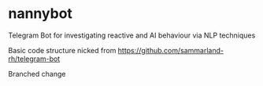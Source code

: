 # nannybot
Telegram Bot for investigating reactive and AI behaviour via NLP techniques

Basic code structure nicked from https://github.com/sammarland-rh/telegram-bot

Branched change

